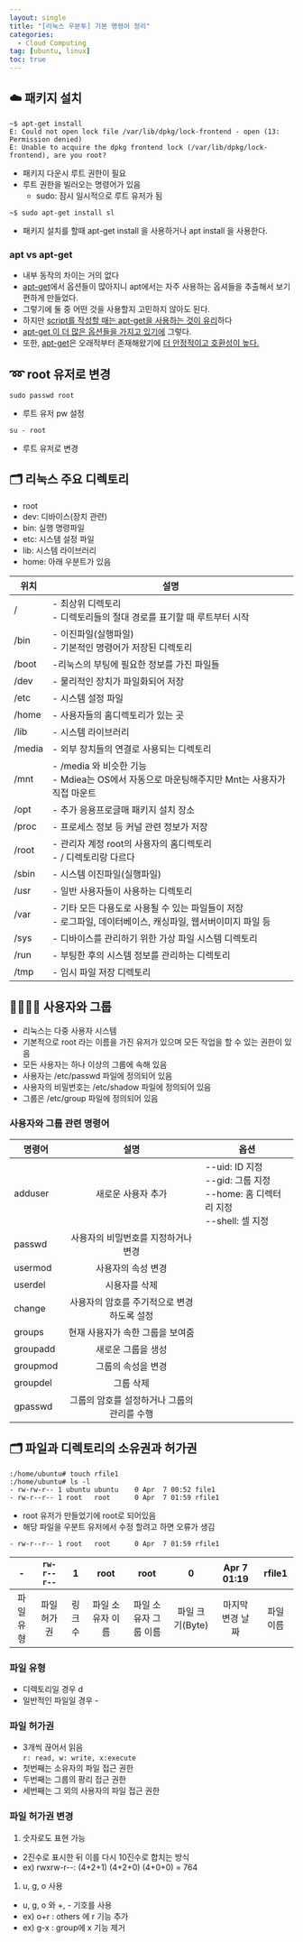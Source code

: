```yaml
---
layout: single
title: "[리눅스 우분투] 기본 명령어 정리"
categories:
  - Cloud Computing
tag: [ubuntu, linux]
toc: true
---
```


## ☁️ 패키지 설치
```
~$ apt-get install
E: Could not open lock file /var/lib/dpkg/lock-frontend - open (13: Permission denied)
E: Unable to acquire the dpkg frontend lock (/var/lib/dpkg/lock-frontend), are you root?
```
- 패키지 다운시 루트 권한이 필요
- 루트 권한을 빌러오는 명령어가 있음
    - sudo: 잠시 일시적으로 루트 유저가 됨

```
~$ sudo apt-get install sl
```

- 패키지 설치를 할때 apt-get install 을 사용하거나 apt install 을 사용한다.


### apt vs apt-get
- 내부 동작의 차이는 거의 없다
- <U>apt-get</U>에서 옵션들이 많아지니 apt에서는 자주 사용하는 옵셔들을 추출해서 보기 편하게 만들었다.
- 그렇기에 둘 중 어떤 것을 사용할지 고민하지 않아도 된다.
- 하지만 <U>script를 작성할 때는 apt-get을 사용하는 것이 유리</U>하다
- <U>apt-get 이 더 많은 옵션들을 가지고 있기에</U> 그렇다.
- 또한, <U>apt-get</U>은 오래적부터 존재해왔기에 <U>더 안정적이고 호환성이 높다.</U>

## ➿ root 유저로 변경
```
sudo passwd root
```
- 루트 유저 pw 설정

```
su - root
```

- 루트 유저로 변경


## 🗂️ 리눅스 주요 디렉토리
- root
- dev: 디바이스(장치 관련)
- bin: 실행 명령파일
- etc: 시스템 설정 파일
- lib: 시스템 라이브러리
- home: 아래 우분트가 있음

|위치|설명|
|---|---|
|/|- 최상위 디렉토리 <br/>- 디렉토리들의 절대 경로를 표기할 때 루트부터 시작|
|/bin|- 이진파일(실행파일)<br/>- 기본적인 명령어가 저장된 디렉토리|
|/boot|-리눅스의 부팅에 필요한 정보를 가진 파일들|
|/dev|- 물리적인 장치가 파일화되어 저장|
|/etc|- 시스템 설정 파일|
|/home|- 사용자들의 홈디렉토리가 있는 곳|
|/lib|- 시스템 라이브러리|
|/media|- 외부 장치들의 연결로 사용되는 디렉토리|
|/mnt|- /media 와 비슷한 기능<br/>- Mdiea는 OS에서 자동으로 마운팅해주지만 Mnt는 사용자가 직접 마운트|
|/opt|- 추가 응용프로글매 패키지 설치 장소|
|/proc|- 프로세스 정보 등 커널 관련 정보가 저장|
|/root|- 관리자 계정 root의 사용자의 홈디렉토리<br/>- / 디렉토리랑 다르다|
|/sbin|- 시스템 이진파일(실행파일)|
|/usr|- 일반 사용자들이 사용하는 디렉토리|
|/var|- 기타 모든 다용도로 사용될 수 있는 파일들이 저장<br/>- 로그파일, 데이터베이스, 캐싱파일, 웹서버이미지 파일 등|
|/sys|- 디바이스를 관리하기 위한 가상 파일 시스템 디렉토리|
|/run|- 부팅한 후의 시스템 정보를 관리하는 디렉토리|
|/tmp|- 임시 파일 저장 디렉토리|


## 👨‍👩‍👧‍👦 사용자와 그룹
- 리눅스는 다중 사용자 시스템
- 기본적으로 root 라는 이름을 가진 유저가 있으며 모든 작업을 할 수 있는 권한이 있음
- 모든 사용자는 하나 이상의 그룹에 속해 있음
- 사용자는 /etc/passwd 파일에 정의되어 있음
- 사용자의 비밀번호는 /etc/shadow 파일에 정의되어 있음
- 그룹은 /etc/group 파일에 정의되어 있음

### 사용자와 그룹 관련 명령어

|명령어|설명|옵션|
|---|:---:|---|
|adduser| 새로운 사용자 추가|--uid: ID 지정<br/>--gid: 그룹 지정<br/>--home: 홈 디렉터리 지정<br/>--shell: 셀 지정|
|passwd| 사용자의 비밀번호를 지정하거나 변경|
|usermod| 사용자의 속성 변경|
|userdel| 시용자를 삭제|
|change| 사용자의 암호를 주기적으로 변경하도록 설정|
|groups| 현재 사용자가 속한 그룹을 보여줌|
|groupadd| 새로운 그룹을 생성|
|groupmod| 그룹의 속성을 변경|
|groupdel| 그룹 삭제|
|gpasswd| 그룹의 암호를 설정하거나 그룹의 관리를 수행|



## 🗂️ 파일과 디렉토리의 소유권과 허가권
```
:/home/ubuntu# touch rfile1
:/home/ubuntu# ls -l
- rw-rw-r-- 1 ubuntu ubuntu    0 Apr  7 00:52 file1
- rw-r--r-- 1 root   root      0 Apr  7 01:59 rfile1
```
- root 유저가 만들었기에 root로 되어있음
- 해당 파일을 우분트 유저에서 수정 할려고 하면 오류가 생김

```
- rw-r--r-- 1 root   root      0 Apr  7 01:59 rfile1
```

|-|`rw-r--r--`|1|root|root|0|Apr 7 01:19| rfile1|
|:---:|:---:|:---:|:---:|:---:|:---:|:---:|:---:|
|파일 유형|파일 허가권|링크 수|파일 소유자 이름| 파일 소유자 그룹 이름| 파일 크기(Byte)|마지막 변경 날짜| 파일 이름|

### 파일 유형
- 디렉토리일 경우 d
- 일반적인 파일일 경우 -

### 파일 허가권
- 3개씩 끊어서 읽음<br/>`r: read, w: write, x:execute`
- 첫번째는 소유자의 파일 접근 권한
- 두번째는 그룹의 팡리 접근 권한
- 세번째는 그 외의 사용자의 파일 접근 권한

### 파일 허가권 변경
1. 숫자로도 표현 가능
- 2진수로 표시한 뒤 이를 다시 10진수로 합치는 방식
- ex) rwxrw-r--: (4+2+1) (4+2+0) (4+0+0) = 764
1. u, g, o 사용
- u, g, o 와 +, - 기호를 사용
- ex) o+r : others 에 r 기능 추가
- ex) g-x : group에 x 기능 제거
